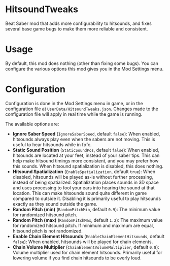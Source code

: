 # HitsoundTweaks
Beat Saber mod that adds more configurability to hitsounds, and fixes several base game bugs to make them more reliable and consistent.

# Usage
By default, this mod does nothing (other than fixing some bugs). You can configure the various options this mod gives you in the Mod Settings menu.

# Configuration
Configuration is done in the Mod Settings menu in game, or in the configuration file at `UserData/HitsoundTweaks.json`. Changes made to the configuration file will apply in real time while the game is running.

The available options are:
* **Ignore Saber Speed** (`IgnoreSaberSpeed`, default `false`): When enabled, hitsounds always play even when the sabers are not moving. This is useful to hear hitsounds while in fpfc.
* **Static Sound Position** (`StaticSoundPos`, default `false`): When enabled, hitsounds are located at your feet, instead of your saber tips. This can help make hitsound timings more consistent, and you may prefer how this sounds. When hitsound spatialization is disabled, this does nothing.
* **Hitsound Spatialization** (`EnableSpatialization`, default `true`): When disabled, hitsounds will be played as-is without further processing, instead of being spatialized. Spatialization places sounds in 3D space and uses processing to fool your ears into hearing the sound at that location. This can make hitsounds sound quite different in game compared to outside it. Disabling it is primarily useful to play hitsounds exactly as they sound outside the game.
* **Random Pitch (min)** (`RandomPitchMin`, default `0.9`): The minimum value for randomized hitsound pitch.
* **Random Pitch (max)** (`RandomPitchMax`, default `1.2`): The maximum value for randomized hitsound pitch. If minimum and maximum are equal, hitsound pitch is not randomized.
* **Enable Chain Element Hitsounds** (`EnableChainElementHitsounds`, default `false`): When enabled, hitsounds will be played for chain elements.
* **Chain Volume Multiplier** (`ChainElementVolumeMultiplier`, default `0.8`): Volume multiplier used for chain element hitsounds. Primarily useful for lowering volume if you find chain hitsounds to be overly loud.
